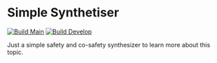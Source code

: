 # Simple Synthetiser

[![Build Main](https://github.com/FilippoFantinato/simple-safety-synth/actions/workflows/build-main.yml/badge.svg)](https://github.com/FilippoFantinato/simple-safety-synth/actions/workflows/build-main.yml)
[![Build Develop](https://github.com/FilippoFantinato/simple-safety-synth/actions/workflows/build-develop.yml/badge.svg)](https://github.com/FilippoFantinato/simple-safety-synth/actions/workflows/build-develop.yml)

Just a simple safety and co-safety synthesizer to learn more about this topic.
